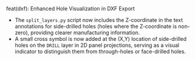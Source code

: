 feat(dxf): Enhanced Hole Visualization in DXF Export

- The `split_layers.py` script now includes the Z-coordinate in the text annotations for side-drilled holes (holes where the Z-coordinate is non-zero), providing clearer manufacturing information.
- A small cross symbol is now added at the (X,Y) location of side-drilled holes on the `DRILL` layer in 2D panel projections, serving as a visual indicator to distinguish them from through-holes or face-drilled holes.
